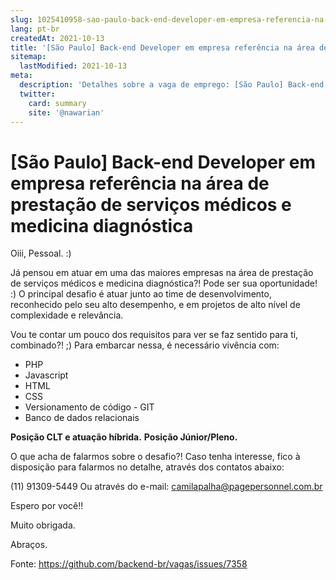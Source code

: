 ```yaml
---
slug: 1025410958-sao-paulo-back-end-developer-em-empresa-referencia-na-area-de-prestacao-de-servicos-medicos-e-medicina-diagnostica
lang: pt-br
createdAt: 2021-10-13
title: '[São Paulo] Back-end Developer em empresa referência na área de prestação de serviços médicos e medicina diagnóstica - Vaga de Emprego'
sitemap:
  lastModified: 2021-10-13
meta:
  description: 'Detalhes sobre a vaga de emprego: [São Paulo] Back-end Developer em empresa referência na área de prestação de serviços médicos e medicina diagnóstica'
  twitter:
    card: summary
    site: '@nawarian'
---
```


# [São Paulo] Back-end Developer em empresa referência na área de prestação de serviços médicos e medicina diagnóstica

Oiii, Pessoal. :)

Já pensou em atuar em uma das maiores empresas na área de prestação de serviços médicos e medicina diagnóstica?!
Pode ser sua oportunidade! :)
O principal desafio é atuar junto ao time de desenvolvimento, reconhecido pelo seu alto desempenho, e em projetos de alto nível de complexidade e relevância.    


Vou te contar um pouco dos requisitos para ver se faz sentido para ti, combinado?! ;)
Para embarcar nessa, é necessário vivência com:

- PHP
- Javascript
- HTML
- CSS
- Versionamento de código - GIT
- Banco de dados relacionais 

**Posição CLT e atuação híbrida.** 
   **Posição Júnior/Pleno.**

O que acha de falarmos sobre o desafio?! 
Caso tenha interesse, fico à disposição para falarmos no detalhe, através dos contatos abaixo: 

(11) 91309-5449 Ou através do e-mail: camilapalha@pagepersonnel.com.br

Espero por você!!

Muito obrigada.

Abraços. 





Fonte: https://github.com/backend-br/vagas/issues/7358